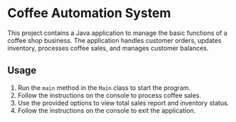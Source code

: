 # Coffee Automation System

This project contains a Java application to manage the basic functions of a coffee shop business. The application handles customer orders, updates inventory, processes coffee sales, and manages customer balances.

## Usage

1. Run the `main` method in the `Main` class to start the program.
2. Follow the instructions on the console to process coffee sales.
3. Use the provided options to view total sales report and inventory status.
4. Follow the instructions on the console to exit the application.



